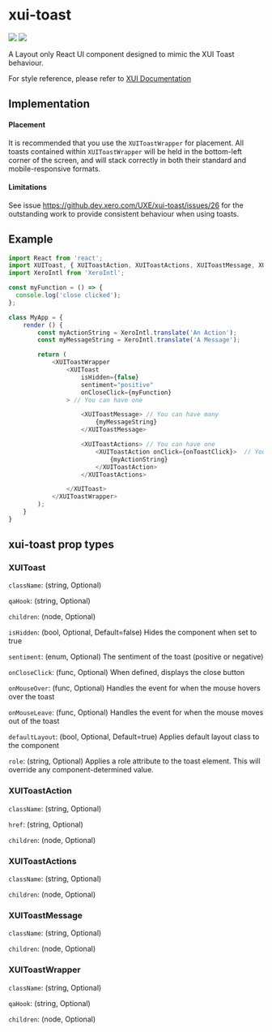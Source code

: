 xui-toast
=========
![](https://img.shields.io/badge/XUI-^10.0.0-blue.svg)
![](https://img.shields.io/badge/React-^15.5.4-blue.svg)

A Layout only React UI component designed to mimic the XUI Toast behaviour.

For style reference, please refer to [XUI Documentation](https://github.dev.xero.com/pages/UXE/xui/#10.24.1/section-toast.html)

## Implementation

#### Placement
It is recommended that you use the `XUIToastWrapper` for placement. All toasts contained within `XUIToastWrapper` will be held in the bottom-left corner of the screen, and will stack correctly in both their standard and mobile-responsive formats.

#### Limitations

See issue https://github.dev.xero.com/UXE/xui-toast/issues/26 for the outstanding work to provide consistent behaviour when using toasts.

## Example
```js
import React from 'react';
import XUIToast, { XUIToastAction, XUIToastActions, XUIToastMessage, XUIToastWrapper } from '@xero/xui/react/toast';
import XeroIntl from 'XeroIntl';

const myFunction = () => {
  console.log('close clicked');
};

class MyApp = {
	render () {
		const myActionString = XeroIntl.translate('An Action');
		const myMessageString = XeroIntl.translate('A Message');

		return (
			<XUIToastWrapper
				<XUIToast
					isHidden={false}
					sentiment="positive"
					onCloseClick={myFunction}
				> // You can have one

					<XUIToastMessage> // You can have many
						{myMessageString}
					</XUIToastMessage>

					<XUIToastActions> // You can have one
						<XUIToastAction onClick={onToastClick}>  // You can have many
							{myActionString}
						</XUIToastAction>
					</XUIToastActions>

				</XUIToast>
			</XUIToastWrapper>
		);
	}
}
```

## xui-toast prop types

### XUIToast
`className`: (string, Optional)

`qaHook`: (string, Optional)

`children`: (node, Optional)

`isHidden`: (bool, Optional, Default=false) Hides the component when set to true

`sentiment`: (enum, Optional) The sentiment of the toast (positive or negative)

`onCloseClick`: (func, Optional) When defined, displays the close button

`onMouseOver`: (func, Optional) Handles the event for when the mouse hovers over the toast

`onMouseLeave`: (func, Optional) Handles the event for when the mouse moves out of the toast

`defaultLayout`: (bool, Optional, Default=true) Applies default layout class to the component

`role`: (string, Optional) Applies a role attribute to the toast element. This will override any component-determined value.


### XUIToastAction
`className`: (string, Optional)

`href`: (string, Optional)

`children`: (node, Optional)


### XUIToastActions
`className`: (string, Optional)

`children`: (node, Optional)


### XUIToastMessage
`className`: (string, Optional)

`children`: (node, Optional)


### XUIToastWrapper
`className`: (string, Optional)

`qaHook`: (string, Optional)

`children`: (node, Optional)
